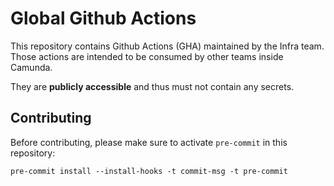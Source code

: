 # Global Github Actions

This repository contains Github Actions (GHA) maintained by the Infra team. Those actions are intended to be consumed by other teams inside Camunda.

They are **publicly accessible** and thus must not contain any secrets.

## Contributing

Before contributing, please make sure to activate `pre-commit` in this repository:

```shell
pre-commit install --install-hooks -t commit-msg -t pre-commit
```
